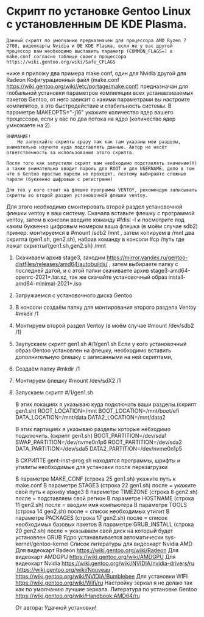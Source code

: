 #     Скрипт по установке Gentoo Linux с установленным DE KDE Plasma.
    Данный скрипт по умолчанию предназначен для процессора AMD Ryzen 7 2700, видеокарты Nvidia и DE KDE Plasma, если же у вас другой процессор вам необходимо выставить параметр (COMMON_FLAGS=) в make.conf согласно таблице своего процессора
    https://wiki.gentoo.org/wiki/Safe_CFLAGS
ниже я приложу два примера make.conf, один для Nvidia другой для Radeon
    Кофигурационный файл (make.conf https://wiki.gentoo.org/wiki//etc/portage/make.conf) предназначан для глобальной установки параметров компиляции всех устанавливаемых пакетов Gentoo, от него зависит с какими параметрами вы настроите компилятор, а это быстродействие и стабильность системы. В параметре MAKEOPTS="-j16" укажите количество ядер вашего процессора, если у вас по два потока на ядро (количество ядер умножаете на 2).

    ВНИМАНИЕ!
        Не запускайте скрипты сразу так как там указаны мои разделы, внимательно изучите куда подставлять данные. Автор не несёт ответственность за использования этого скрипта.

    После того как запустили скрипт вам необходимо подставлять значение(Y) а также внимательно вводит пароль для ROOT и для USERNAME, дело в том что в Gentoo простые пароли не проходят, поэтому выбирайте сложные пароли (буквенно цыфровые с регистрами)

    Для тех у кого стоит на флешке программа VENTOY, рекомендую записывать скрипты во второй раздел установочной флешки ventoy.
Для этого необходимо смонтировать второй раздел  установочной флешки ventoy в ваш систему.
    Сначала вставьте флешку с программой ventoy, затем в консоли введите команду #fdisl -l и посмотрите под каким буквенно цифровым номером ваша флешка
    (в моём случае sdb2)
пример:
монтируемся в #mount /sdb2 /mnt , затем копируем в /mnt два скрипта (gen1.sh, gen2.sh),
набрав команду в консоли #cp /путь где лежат скрипты/{gen1.sh,gen2.sh} /mnt
1. Скачиваем архив stage3, заходим https://mirror.yandex.ru/gentoo-distfiles/releases/amd64/autobuilds/ , затем выбираете папку с последней датой, и с этой папки скачиваете архив stage3-amd64-openrc-2021*.tar.xz, так же скачайте установочный образ
install-amd64-minimal-2021*.iso
1. Загружаемся с установочного диска Gentoo
2. В консоли создаём папку для монтирования второго раздела Ventoy #mkdir /1
3. Монтируем второй раздел Ventoy (в моём случае #mount /dev/sdb2 /1)
4. Заупускаем скрипт gen1.sh  #/1/gen1.sh
Если у кого установочный образ Gentoo установлен на флешку, необходимо вставить дополнительную флешку с записанными на ней скриптами,
1. Создаём папку #mkdir /1
2. Монтируем флешку #mount /dev/sdX2 /1
3. Запускаем скрипт #/1/gen1.sh

    В этих локациях я указываю куда подключать ваши разделы.(скрипт gen1.sh)
ROOT_LOCATION=/mnt
BOOT_LOCATION=/mnt/boot/efi
DATA_LOCATION=/mnt/data
DATA2_LOCATION=/mnt/data2

    В этих партициях я указываю разделы которые небходимо подключить. (скрипт gen1.sh)
 BOOT_PARTITION=/dev/sda1
 SWAP_PARTITION=/dev/nvme0n1p6
 ROOT_PARTITION=/dev/sda2
 DATA_PARTITION=/dev/sda5
DATA2_PARTITION=/dev/nvme0n1p5

    В СКРИПТЕ gent-inst-prog.sh находятся программы, шрифты и утилиты необходимые для установки после перезагрузки

    В параметре MAKE_CONF (строка 25 gen1.sh) укажите путь к make.conf
    В параметре STAGE3 (строка 22 gen1.sh) после = укажите свой путь к архиву stage3
    В параметре TIMEZONE (строка 8 gen2.sh) после = подставляем свой регион
    В параметре HOSTNAME (строка 11 gen2.sh) после = вводим имя компьютера
    В параметре TOOLS (строка 14 gen2.sh) после = список необходимых утилит
    В параметре PACKAGES (строка 17 gen2.sh) после = список необходимых базовых пакетов
    В параметре GRUB_INSTALL (строка 20 gen2.sh) после = указываем свой диск на который будет установлен GRUB
    Ядро устанавливается автоматически sys-kernel/gentoo-kernel
    Список литературы для видеокарт Nvidia AMD
Для видеокарт Radeon https://wiki.gentoo.org/wiki/Radeon
Для видеокарт AMDGPU https://wiki.gentoo.org/wiki/AMDGPU
Для видеокарт Nvidia https://wiki.gentoo.org/wiki/NVIDIA/nvidia-drivers/ru ,https://wiki.gentoo.org/wiki/Nouveau , https://wiki.gentoo.org/wiki/NVIDIA/Bumblebee
Для установки WIFI https://wiki.gentoo.org/wiki/Wifi/ru
    Настройку зеркал я не делаю так как по умолчанию лучшие зеркала.
    Литература по установке Gentoo https://wiki.gentoo.org/wiki/Handbook:AMD64/ru

    От автора: Удачной установки!

